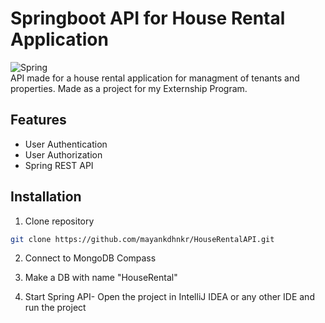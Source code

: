 # Springboot API for House Rental Application
![Spring](https://img.shields.io/badge/spring-%236DB33F.svg?style=for-the-badge&logo=spring&logoColor=white)
<br />
API made for a house rental application for managment of tenants and properties. Made as a project for my Externship Program.

## Features
- User Authentication
- User Authorization
- Spring REST API


## Installation


1. Clone repository

```bash
git clone https://github.com/mayankdhnkr/HouseRentalAPI.git
```

2. Connect to MongoDB Compass

3. Make a DB with name "HouseRental"

3. Start Spring API- Open the project in IntelliJ IDEA or any other IDE and run the project
